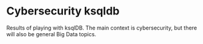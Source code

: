 # Cybersecurity ksqldb
Results of playing with ksqlDB. The main context is cybersecurity, but there will also be general Big Data topics.
